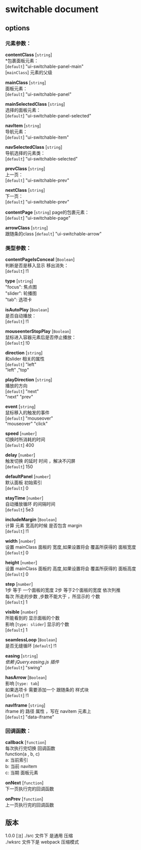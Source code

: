 switchable document
===================
options
----------------------
### 元素参数：
**contentClass** [`string`]  
    *包裹面板元素：   
   [`default`] "ui-switchable-panel-main"  
   [`mainClass`] 元素的父级  
        
**mainClass** [`string`]  
    面板元素：  
    [`default`] "ui-switchable-panel"
    
**mainSelectedClass** [`string`]  
    选择的面板元素：   
    [`default`] "ui-switchable-panel-selected"
   
**navItem**  [`string`]  
     导航元素：  
     [`default`] "ui-switchable-item"
     
**navSelectedClass** [`string`]  
    导航选择的元素类：  
     [`default`] "ui-switchable-selected"
     
**prevClass** [`string`]  
    上一页：  
 [`default`] "ui-switchable-prev"
 
 **nextClass** [`string`]  
     下一页：  
  [`default`] "ui-switchable-prev"
  
**contentPage** [`string`]
    page的包裹元素：  
  [`default`] "ui-switchable-page"

**arrowClass** [`string`]  
    跟随条的class
    [`default`] "ui-switchable-arrow"
    
### 类型参数：  
**contentPageIsConceal**  [`Boolean`]  
      判断是否是移入显示 移出消失：  
      [`default`] !1

 **type** [`string`]  
  "focus":  焦点图  
  "slider": 轮播图  
  "tab":    选项卡  
  
**isAutoPlay** [`Boolean`]  
    是否自动播放：  
   [`default`] !1  
   
**mouseenterStopPlay** [`Boolean`]  
    鼠标进入容器元素后是否停止播放：   
     [`default`] !0
     
 **direction** [`string`]  
    和slider 相关的属性  
    [`default`]  "left"  
    "left" ,"top"
    
 **playDirection** [`string`]  
    播放的方向  
    [`default`]  "next"  
    "next" "prev"
    
**event** [`string`]  
    鼠标移入的触发的事件  
    [`default`]  "mouseover"  
    "mouseover" "click"
    
 **speed**  [`number`]  
    切换时所消耗的时间  
   [`default`] 400
   
**delay**  [`number`]  
    触发切换 的延时 时间 ，解决不闪屏  
    [`default`] 150
    
**defaultPanel** [`number`]  
    默认面板 初始索引  
    [`default`] 0
    
**stayTime** [`number`]  
    自动播放循环 的间隔时间  
    [`default`] 5e3
    
**includeMargin** [`Boolean`]  
    计算 元素 宽高的时候 是否包含 margin  
     [`default`] !1
     
**width** [`number`]  
    设置 mainClass 面板的 宽度,如果设置将会 覆盖所获得的 面板宽度  
    [`default`] 0

**height** [`number`]  
 设置 mainClass 面板的 高度,如果设置将会 覆盖所获得的 面板高度  
    [`default`] 0

**step** [`number`]  
    1步 等于 一个面板的宽度 2步 等于2个面板的宽度 依次列推  
    每次 所走的步数 ,步数不能大于 ，所显示的 个数  
    [`default`] 1
    
**visible** [`number`]  
    所能看到的 显示面板的个数  
     影响 [`type: slider`] 显示的个数   
    [`default`] 1

**seamlessLoop** [`Boolean`]  
    是否无缝循环
    [`default`] !1
    
**easing** [`string`]  
    *依赖 jQuery.easing.js 插件*  
    [`default`] "swing"
 
**hasArrow**  [`Boolean`]  
     影响 [`type: tab`]  
      如果选项卡 需要添加一个 跟随条的 样式块  
      [`default`] !1

**navIframe**  [`string`]  
    iframe 的 路径 属性 ，写在 navitem 元素上  
    [`default`] "data-iframe"
      
### 回调函数：  
**callback** [`function`]  
    每次执行完切换 回调函数  
    function(a , b, c)  
        a: 当前索引  
        b: 当前 navitem  
        c: 当期 面板元素

**onNext** [`function`]  
    下一页执行完的回调函数
  

**onPrev** [`function`]  
    上一页执行完的回调函数  
    
## 版本
1.0.0
[`注`] ./src 文件下 是通用 压缩  
        ./wksrc 文件下是 webpack 压缩模式
